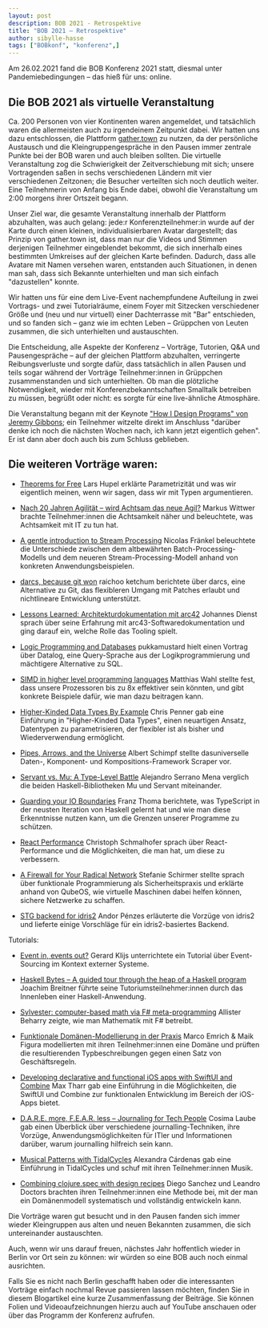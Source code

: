 ```yaml
---
layout: post
description: BOB 2021 - Retrospektive
title: "BOB 2021 – Retrospektive"
author: sibylle-hasse
tags: ["BOBkonf", "konferenz",]
---
```



Am 26.02.2021 fand die BOB Konferenz 2021 statt, diesmal unter Pandemiebedingungen – das hieß für uns: online.

<!-- more start -->

## Die BOB 2021 als virtuelle Veranstaltung ##

Ca. 200 Personen von vier Kontinenten waren angemeldet, und
tatsächlich waren die allermeisten auch zu irgendeinem Zeitpunkt
dabei. Wir hatten uns dazu entschlossen, die Plattform
[gather.town](https://gather.town) zu nutzen, da der persönliche
Austausch und die Kleingruppengespräche in den Pausen immer zentrale
Punkte bei der BOB waren und auch bleiben sollten. Die virtuelle
Veranstaltung zog die Schwierigkeit der Zeitverschiebung mit sich;
unsere Vortragenden saßen in sechs verschiedenen Ländern mit vier
verschiedenen Zeitzonen; die Besucher verteilten sich noch deutlich
weiter. Eine Teilnehmerin von Anfang bis Ende dabei, obwohl die
Veranstaltung um 2:00 morgens ihrer Ortszeit begann.

Unser Ziel war, die gesamte Veranstaltung innerhalb der Plattform
abzuhalten, was auch gelang: jede:r Konferenzteilnehmer:in wurde auf
der Karte durch einen kleinen, individualisierbaren Avatar
dargestellt; das Prinzip von gather.town ist, dass man nur die Videos
und Stimmen derjenigen Teilnehmer eingeblendet bekommt, die sich
innerhalb eines bestimmten Umkreises auf der gleichen Karte
befinden. Dadurch, dass alle Avatare mit Namen versehen waren,
entstanden auch Situationen, in denen man sah, dass sich Bekannte
unterhielten und man sich einfach "dazustellen" konnte.

Wir hatten uns für eine dem Live-Event nachempfundene Aufteilung in
zwei Vortrags- und zwei Tutorialräume, einem Foyer mit Sitzecken
verschiedener Größe und (neu und nur virtuell) einer Dachterrasse mit
"Bar" entschieden, und so fanden sich – ganz wie im echten Leben –
Grüppchen von Leuten zusammen, die sich unterhielten und austauschten.

Die Entscheidung, alle Aspekte der Konferenz – Vorträge, Tutorien, Q&A
und Pausengespräche – auf der gleichen Plattform abzuhalten,
verringerte Reibungsverluste und sorgte dafür, dass tatsächlich in
allen Pausen und teils sogar während der Vorträge Teilnehmer:innen in
Grüppchen zusammenstanden und sich unterhielten. Ob man die plötzliche
Notwendigkeit, wieder mit Konferenzbekanntschaften Smalltalk betreiben
zu müssen, begrüßt oder nicht: es sorgte für eine live-ähnliche
Atmosphäre.

Die Veranstaltung begann mit der Keynote ["How I Design Programs" von
Jeremy Gibbons](https://bobkonf.de/2021/gibbons.html); ein Teilnehmer
witzelte direkt im Anschluss "darüber denke ich noch die nächsten
Wochen nach, ich kann jetzt eigentlich gehen". Er ist dann aber doch
auch bis zum Schluss geblieben.

Die weiteren Vorträge waren:
--------

* [Theorems for Free](https://bobkonf.de/2021/hupel.html) Lars Hupel
  erklärte Parametrizität und was wir eigentlich meinen, wenn wir
  sagen, dass wir mit Typen argumentieren.

* [Nach 20 Jahren Agilität – wird Achtsam das neue
  Agil?](https://bobkonf.de/2021/wittwer.html) Markus Wittwer brachte
  Teilnehmer:innen die Achtsamkeit näher und beleuchtete, was
  Achtsamkeit mit IT zu tun hat.

* [A gentle introduction to Stream
  Processing](https://bobkonf.de/2021/fraenkel.html) Nicolas Fränkel
  beleuchtete die Unterschiede zwischen dem altbewährten
  Batch-Processing-Modells und dem neueren Stream-Processing-Modell
  anhand von konkreten Anwendungsbeispielen.

* [darcs, because git won](https://bobkonf.de/2021/ketchum.html)
  raichoo ketchum berichtete über darcs, eine Alternative zu Git, das
  flexibleren Umgang mit Patches erlaubt und nichtlineare Entwicklung
  unterstützt.

* [Lessons Learned: Architekturdokumentation mit
  arc42](https://bobkonf.de/2021/dienst.html) Johannes Dienst sprach
  über seine Erfahrung mit arc43-Softwaredokumentation und ging darauf
  ein, welche Rolle das Tooling spielt.

* [Logic Programming and
  Databases](https://bobkonf.de/2021/pukkamustard.html) pukkamustard
  hielt einen Vortrag über Datalog, eine Query-Sprache aus der
  Logikprogrammierung und mächtigere Alternative zu SQL.

* [SIMD in higher level programming
  languages](https://bobkonf.de/2021/wahl.html) Matthias Wahl stellte
  fest, dass unsere Prozessoren bis zu 8x effektiver sein könnten, und
  gibt konkrete Beispiele dafür, wie man dazu beitragen kann.

* [Higher-Kinded Data Types By
  Example](https://bobkonf.de/2021/penner.html) Chris Penner gab eine
  Einführung in "Higher-Kinded Data Types", einen neuartigen Ansatz,
  Datentypen zu parametrisieren, der flexibler ist als bisher und
  Wiederverwendung ermöglicht.

* [Pipes, Arrows, and the
  Universe](https://bobkonf.de/2021/schimpf.html) Albert Schimpf
  stellte dasuniverselle Daten-, Komponent- und Kompositions-Framework
  Scraper vor.

* [Servant vs. Mu: A Type-Level
  Battle](https://bobkonf.de/2021/serrano.html) Alejandro Serrano Mena
  verglich die beiden Haskell-Bibliotheken Mu und Servant miteinander.

* [Guarding your IO Boundaries](https://bobkonf.de/2021/thoma.html)
  Franz Thoma berichtete, was TypeScript in der neusten Iteration von
  Haskell gelernt hat und wie man diese Erkenntnisse nutzen kann, um
  die Grenzen unserer Programme zu schützen.

* [React Performance](https://bobkonf.de/2021/schmalhofer.html)
  Christoph Schmalhofer sprach über React-Performance und die
  Möglichkeiten, die man hat, um diese zu verbessern.

* [A Firewall for Your Radical
  Network](https://bobkonf.de/2021/schirmer.html) Stefanie Schirmer
  stellte sprach über funktionale Programmierung als Sicherheitspraxis
  und erklärte anhand von QubeOS, wie virtuelle Maschinen dabei helfen
  können, sichere Netzwerke zu schaffen.

* [STG backend for idris2](https://bobkonf.de/2021/penzes.html) Andor
  Pénzes erläuterte die Vorzüge von idris2 und lieferte einige
  Vorschläge für ein idris2-basiertes Backend.

Tutorials:

* [Event in, events out?](https://bobkonf.de/2021/klijs.html) Gerard
  Klijs unterrichtete ein Tutorial über Event-Sourcing im Kontext
  externer Systeme. 

* [Haskell Bytes – A guided tour through the heap of a Haskell
  program](https://bobkonf.de/2021/breitner.html) Joachim Breitner
  führte seine Tutoriumsteilnehmer:innen durch das Innenleben einer
  Haskell-Anwendung.

* [Sylvester: computer-based math via F#
  meta-programming](https://bobkonf.de/2021/beharry.html) Allister
  Beharry zeigte, wie man Mathematik mit F# betreibt.

* [Funktionale Domänen-Modellierung in der
  Praxis](https://bobkonf.de/2021/emrich.html) Marco Emrich & Maik
  Figura modellierten mit ihren Teilnehmer:innen eine Domäne und
  prüften die resultierenden Typbeschreibungen gegen einen Satz von
  Geschäftsregeln.

* [Developing declarative and functional iOS apps with SwiftUI and
  Combine](https://bobkonf.de/2021/tharr.html) Max Tharr gab eine
  Einführung in die Möglichkeiten, die SwiftUI und Combine zur
  funktionalen Entwicklung im Bereich der iOS-Apps bietet.

* [D.A.R.E. more, F.E.A.R. less – Journaling for Tech
  People](https://bobkonf.de/2021/laube.html) Cosima Laube gab einen
  Überblick über verschiedene journalling-Techniken, ihre Vorzüge,
  Anwendungsmöglichkeiten für ITler und Informationen darüber, warum
  journalling hilfreich sein kann.

* [Musical Patterns with
  TidalCycles](https://bobkonf.de/2021/cardenas.html) Alexandra
  Cárdenas gab eine Einführung in TidalCycles und schuf mit ihren
  Teilnehmer:innen Musik.

* [Combining clojure.spec with design
  recipes](https://bobkonf.de/2021/sanchez-doctors.html) Diego Sanchez
  und Leandro Doctors brachten ihren Teilnehmer:innen eine Methode
  bei, mit der man ein Domänenmodell systematisch und vollständig
  entwickeln kann.


Die Vorträge waren gut besucht und in den Pausen fanden sich immer
wieder Kleingruppen aus alten und neuen Bekannten zusammen, die sich
untereinander austauschten.

Auch, wenn wir uns darauf freuen, nächstes Jahr hoffentlich wieder in
Berlin vor Ort sein zu können: wir würden so eine BOB auch noch einmal
ausrichten.

<!-- Hervorhebungen *mit Stern* oder _Unterstrich_.  **Doppelt** für
mehr __Druck__.  Geht auch mitt*endr*in in einem Wort. -->

<!-- more end -->

Falls Sie es nicht nach Berlin geschafft haben oder die interessanten
Vorträge einfach nochmal Revue passieren lassen möchten, finden Sie in
diesem Blogartikel eine kurze Zusammenfassung der Beiträge. Sie können
Folien und Videoaufzeichnungen hierzu auch auf YouTube anschauen oder
über das Programm der Konferenz aufrufen.
